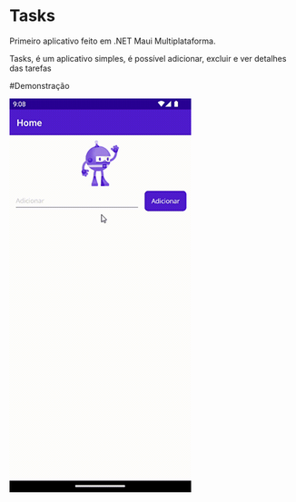 # Tasks
Primeiro aplicativo feito em .NET Maui Multiplataforma.

Tasks, é um aplicativo simples, é possível adicionar, excluir e ver detalhes das tarefas

#Demonstração

![Gif](https://github.com/Mulleriano/Tasks/blob/main/Resources/Images/tasks.gif)
